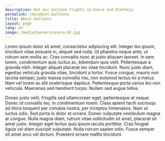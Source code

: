 ```yaml
---
description: Hot air balloon flights in Evora and Alentejo
permalink: /en/about-balloons
title: About balloons
layout: page
lang: en
image: /media/banners/evora-02.jpg
---
```


Lorem ipsum dolor sit amet, consectetur adipiscing elit. Integer leo ipsum, tincidunt vitae posuere in, aliquet sed nulla. Ut pharetra neque ante, ut rutrum sem mollis ac. Cras convallis nunc at justo aliquam laoreet. In sem lorem, condimentum quis luctus ac, bibendum quis velit. Pellentesque a gravida nibh. Integer aliquet placerat leo vitae tincidunt. Nunc justo diam, egestas vehicula gravida vitae, tincidunt a tortor. Fusce congue, mauris non lacinia semper, justo massa convallis nisi, non euismod lectus mi a metus. Nam vel lorem ac elit scelerisque dapibus. Pellentesque porta varius leo non vehicula. Maecenas sed hendrerit turpis. Nullam sed augue tellus.

Donec justo velit, fringilla sed ullamcorper eget, pellentesque at neque. Donec id convallis leo, in condimentum lorem. Class aptent taciti sociosqu ad litora torquent per conubia nostra, per inceptos himenaeos. Nam ut luctus odio. Sed porta in dolor et ornare. Donec vulputate vestibulum magna at congue. Nulla magna diam, rutrum vitae sollicitudin sit amet, placerat sit amet justo. Integer eget lectus quis ipsum iaculis porttitor. Cras feugiat ligula vel diam suscipit vulputate. Nulla rutrum sapien odio. Fusce semper sit amet arcu vel dictum. Praesent ornare mattis tincidunt.
